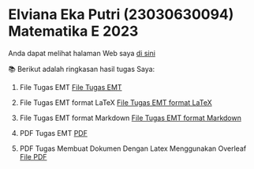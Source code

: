 # Elviana Eka Putri (23030630094) Matematika E 2023
Anda dapat melihat halaman Web saya [di sini](https://github.com/ElvianaEkaPutri/Elviana-Eka-Putri_23030630094_Matematika-E-2023)

📚 Berikut adalah ringkasan hasil tugas Saya:
1. File Tugas EMT
[File Tugas EMT](https://github.com/ElvianaEkaPutri/Elviana-Eka-Putri_23030630094_Matematika-E-2023/blob/0e674834d988c8ca7a7f25620cd5a2659773bd4a/EMT_Elviana%20Eka%20Putri%20(23030630094).zip)

2. File Tugas EMT format LaTeX
[File Tugas EMT format LaTeX](https://github.com/ElvianaEkaPutri/Elviana-Eka-Putri_23030630094_Matematika-E-2023/blob/0e674834d988c8ca7a7f25620cd5a2659773bd4a/Latex_Elviana%20Eka%20Putri%20(23030630094).zip)

3. File Tugas EMT format Markdown
[File Tugas EMT format Markdown](https://github.com/ElvianaEkaPutri/Elviana-Eka-Putri_23030630094_Matematika-E-2023/blob/c87bdf6811fd64060ae4a85b88205c33659a2093/Markdown_Elviana%20Eka%20Putri%20(23030630094).zip)

4. PDF Tugas EMT [PDF](https://github.com/ElvianaEkaPutri/Elviana-Eka-Putri_23030630094_Matematika-E-2023/blob/042251cfd28a849bfc2b2c792d8c622c5724f274/PDF_Elviana%20Eka%20Putri%20(23030630094).zip)

5. PDF Tugas Membuat Dokumen Dengan Latex Menggunakan Overleaf [File PDF]()

